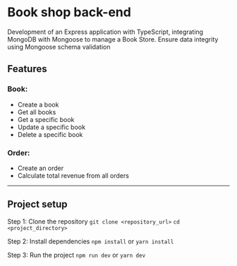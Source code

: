 # Book shop back-end
Development of an Express application with TypeScript, integrating MongoDB with Mongoose to manage a Book Store. Ensure data integrity using Mongoose schema validation

##	Features
### Book:
* Create a book
* Get all books
* Get a specific book
* Update a specific book
* Delete a specific book

### Order:
* Create an order
* Calculate total revenue from all orders

---	

##	Project setup
Step 1: Clone the repository
    `git clone <repository_url>`
    `cd <project_directory>`

Step 2: Install dependencies
    `npm install`
    or
    `yarn install`

Step 3: Run the project
    `npm run dev`
    or
    `yarn dev`

